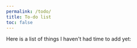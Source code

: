 ```yaml
---
permalink: /todo/
title: To-do list
toc: false
---
```


Here is a list of things I haven't had time to add yet: